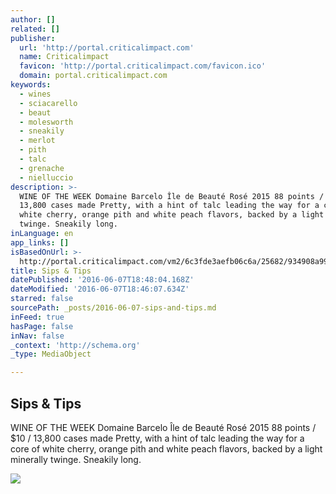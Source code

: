 ```yaml
---
author: []
related: []
publisher:
  url: 'http://portal.criticalimpact.com'
  name: Criticalimpact
  favicon: 'http://portal.criticalimpact.com/favicon.ico'
  domain: portal.criticalimpact.com
keywords:
  - wines
  - sciacarello
  - beaut
  - molesworth
  - sneakily
  - merlot
  - pith
  - talc
  - grenache
  - nielluccio
description: >-
  WINE OF THE WEEK Domaine Barcelo Île de Beauté Rosé 2015 88 points / $10 /
  13,800 cases made Pretty, with a hint of talc leading the way for a core of
  white cherry, orange pith and white peach flavors, backed by a light minerally
  twinge. Sneakily long.
inLanguage: en
app_links: []
isBasedOnUrl: >-
  http://portal.criticalimpact.com/vm2/6c3fde3aefb06c6a/25682/934908a9930184d7c3d6b838967d376c
title: Sips & Tips
datePublished: '2016-06-07T18:48:04.168Z'
dateModified: '2016-06-07T18:46:07.634Z'
starred: false
sourcePath: _posts/2016-06-07-sips-and-tips.md
inFeed: true
hasPage: false
inNav: false
_context: 'http://schema.org'
_type: MediaObject

---
```

<article style=""><h1>Sips &amp; Tips</h1><p>WINE OF THE WEEK Domaine Barcelo Île de Beauté Rosé 2015 88 points / $10 / 13,800 cases made Pretty, with a hint of talc leading the way for a core of white cherry, orange pith and white peach flavors, backed by a light minerally twinge. Sneakily long.</p><img src="http://portal.criticalimpact.com/user/25682/image/Wine_&amp;_Spirits_V2_540_x_304.jpg" /></article>